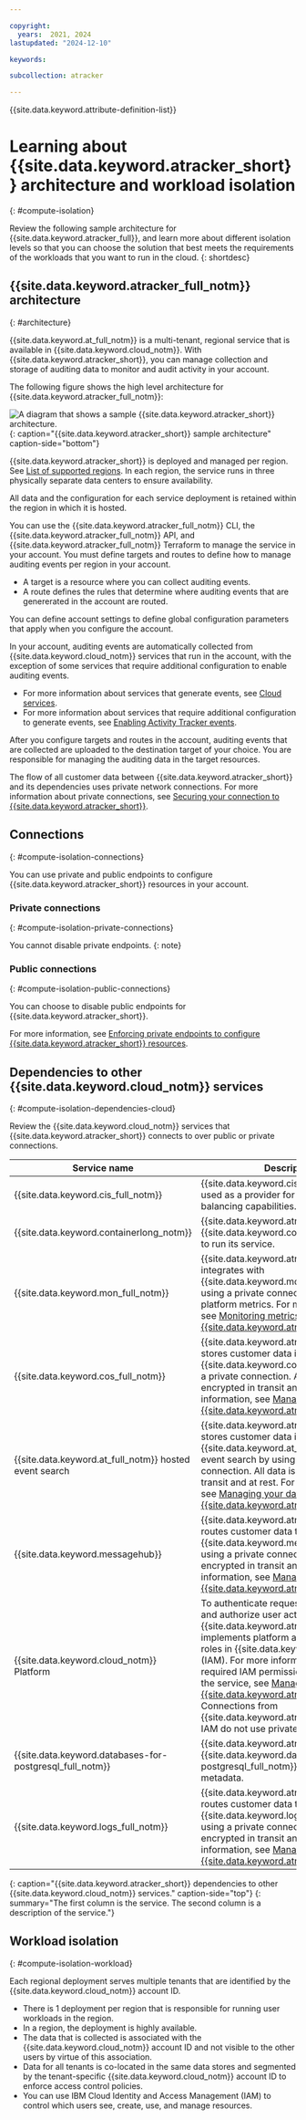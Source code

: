```yaml
---

copyright:
  years:  2021, 2024
lastupdated: "2024-12-10"

keywords:

subcollection: atracker

---
```


{{site.data.keyword.attribute-definition-list}}


# Learning about {{site.data.keyword.atracker_short}} architecture and workload isolation
{: #compute-isolation}

Review the following sample architecture for {{site.data.keyword.atracker_full}}, and learn more about different isolation levels so that you can choose the solution that best meets the requirements of the workloads that you want to run in the cloud.
{: shortdesc}



## {{site.data.keyword.atracker_full_notm}} architecture
{: #architecture}

{{site.data.keyword.at_full_notm}} is a multi-tenant, regional service that is available in {{site.data.keyword.cloud_notm}}. With {{site.data.keyword.atracker_short}}, you can manage collection and storage of auditing data to monitor and audit activity in your account.

The following figure shows the high level architecture for {{site.data.keyword.atracker_full_notm}}:

![A diagram that shows a sample {{site.data.keyword.atracker_short}} architecture.](../images/atracker_arch.svg "{{site.data.keyword.atracker_short}} architecture sample."){: caption="{{site.data.keyword.atracker_short}} sample architecture" caption-side="bottom"}

{{site.data.keyword.atracker_short}} is deployed and managed per region. See [List of supported regions](/docs/atracker?topic=atracker-regions). In each region, the service runs in three physically separate data centers to ensure availability.

All data and the configuration for each service deployment is retained within the region in which it is hosted.

You can use the {{site.data.keyword.atracker_full_notm}} CLI, the {{site.data.keyword.atracker_full_notm}} API, and {{site.data.keyword.atracker_full_notm}} Terraform to manage the service in your account. You must define targets and routes to define how to manage auditing events per region in your account.
- A target is a resource where you can collect auditing events.
- A route defines the rules that determine where auditing events that are genererated in the account are routed.

You can define account settings to define global configuration parameters that apply when  you configure the account.

In your account, auditing events are automatically collected from {{site.data.keyword.cloud_notm}} services that run in the account, with the exception of some services that require additional configuration to enable auditing events.
- For more information about services that generate events, see [Cloud services](/docs/atracker?topic=atracker-cloud_services_atracker).
- For more information about services that require additional configuration to generate events, see [Enabling Activity Tracker events](/docs/atracker?topic=atracker-events-opt-in).

After you configure targets and routes in the account, auditing events that are collected are uploaded to the destination target of your choice. You are responsible for managing the auditing data in the target resources.

The flow of all customer data between {{site.data.keyword.atracker_short}} and its dependencies uses private network connections. For more information about private connections, see [Securing your connection to {{site.data.keyword.atracker_short}}](/docs/atracker?topic=atracker-mng-data).


## Connections
{: #compute-isolation-connections}

You can use private and public endpoints to configure {{site.data.keyword.atracker_short}} resources in your account.

### Private connections
{: #compute-isolation-private-connections}

You cannot disable private endpoints.
{: note}


### Public connections
{: #compute-isolation-public-connections}

You can choose to disable public endpoints for {{site.data.keyword.atracker_short}}.

For more information, see [Enforcing private endpoints to configure {{site.data.keyword.atracker_short}} resources](/docs/atracker?topic=atracker-getting-started-mng-endpoints).


## Dependencies to other {{site.data.keyword.cloud_notm}} services
{: #compute-isolation-dependencies-cloud}

Review the {{site.data.keyword.cloud_notm}} services that {{site.data.keyword.atracker_short}} connects to over public or private connections.

| Service name | Description |
|------------|-------------------------------------|
| {{site.data.keyword.cis_full_notm}} | {{site.data.keyword.cis_full_notm}} is used as a provider for DNS and load-balancing capabilities. |
| {{site.data.keyword.containerlong_notm}} | {{site.data.keyword.atracker_short}} uses {{site.data.keyword.containerlong_notm}} to run its service. |
| {{site.data.keyword.mon_full_notm}} | {{site.data.keyword.atracker_short}} integrates with {{site.data.keyword.mon_short}}, by using a private connection, to send platform metrics. For more information, see [Monitoring metrics for {{site.data.keyword.atracker_short}}](/docs/atracker?topic=atracker-monitoring_metrics). |
| {{site.data.keyword.cos_full_notm}} | {{site.data.keyword.atracker_short}} stores customer data in {{site.data.keyword.cos_short}} by using a private connection. All data is encrypted in transit and at rest. For more information, see [Managing your data in {{site.data.keyword.atracker_short}}](/docs/atracker?topic=atracker-mng-data).|
| {{site.data.keyword.at_full_notm}} hosted event search | {{site.data.keyword.atracker_short}} stores customer data in {{site.data.keyword.at_short}} hosted event search by using a private connection. All data is encrypted in transit and at rest. For more information, see [Managing your data in {{site.data.keyword.atracker_short}}](/docs/atracker?topic=atracker-mng-data).|
| {{site.data.keyword.messagehub}} | {{site.data.keyword.atracker_short}} routes customer data to {{site.data.keyword.messagehub}} by using a private connection. All data is encrypted in transit and at rest. For more information, see [Managing your data in {{site.data.keyword.atracker_short}}](/docs/atracker?topic=atracker-mng-data).|
| {{site.data.keyword.cloud_notm}} Platform | To authenticate requests to the service and authorize user actions, {{site.data.keyword.atracker_short}} implements platform and service access roles in {{site.data.keyword.iamshort}} (IAM). For more information about required IAM permissions to work with the service, see [Managing access for {{site.data.keyword.atracker_short}}](/docs/atracker?topic=atracker-iam). Connections from {{site.data.keyword.atracker_short}} to IAM do not use private connections. |
| {{site.data.keyword.databases-for-postgresql_full_notm}} | {{site.data.keyword.atracker_short}} uses {{site.data.keyword.databases-for-postgresql_full_notm}}  for storing metadata. |
| {{site.data.keyword.logs_full_notm}} | {{site.data.keyword.atracker_short}} routes customer data to {{site.data.keyword.logs_full_notm}} by using a private connection. All data is encrypted in transit and at rest. For more information, see [Managing your data in {{site.data.keyword.atracker_short}}](/docs/atracker?topic=atracker-mng-data).|
{: caption="{{site.data.keyword.atracker_short}} dependencies to other {{site.data.keyword.cloud_notm}} services." caption-side="top"}
{: summary="The first column is the service. The second column is a description of the service."}



## Workload isolation
{: #compute-isolation-workload}


Each regional deployment serves multiple tenants that are identified by the {{site.data.keyword.cloud_notm}} account ID.

- There is 1 deployment per region that is responsible for running user workloads in the region.
- In a region, the deployment is highly available.
- The data that is collected is associated with the {{site.data.keyword.cloud_notm}} account ID and not visible to the other users by virtue of this association.
- Data for all tenants is co-located in the same data stores and segmented by the tenant-specific {{site.data.keyword.cloud_notm}} account ID to enforce access control policies.
- You can use IBM Cloud Identity and Access Management (IAM) to control which users see, create, use, and manage resources.

